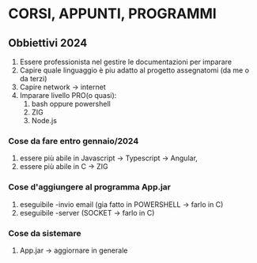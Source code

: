 # CORSI, APPUNTI, PROGRAMMI
## Obbiettivi 2024
1. Essere professionista nel gestire le documentazioni per imparare  
2. Capire quale linguaggio è piu adatto al progetto assegnatomi (da me o da terzi)
3. Capire network -> internet
4. Imparare livello PRO(o quasi):
    1. bash oppure powershell
    2. ZIG
    3. Node.js


### Cose da fare entro gennaio/2024
1. essere più abile in Javascript -> Typescript -> Angular, 
2. essere più abile in C -> ZIG


### Cose d'aggiungere al programma App.jar
1. eseguibile -invio email (gia fatto in POWERSHELL -> farlo in C)
2. eseguibile -server (SOCKET -> farlo in C)

### Cose da sistemare
1. App.jar -> aggiornare in generale

